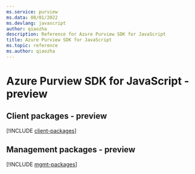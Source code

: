 ```yaml
---
ms.service: purview
ms.data: 08/01/2022
ms.devlang: javascript
author: qiaozha
description: Reference for Azure Purview SDK for JavaScript
title: Azure Purview SDK for JavaScript
ms.topic: reference
ms.author: qiaozha
---
```

# Azure Purview SDK for JavaScript - preview

## Client packages - preview
[!INCLUDE [client-packages](purview-client-index.md)]
## Management packages - preview
[!INCLUDE [mgmt-packages](purview-mgmt-index.md)]